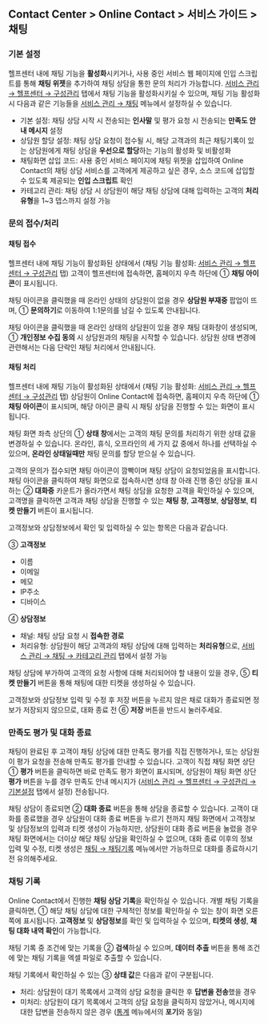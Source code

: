 ## Contact Center > Online Contact > 서비스 가이드 > 채팅

### 기본 설정
헬프센터 내에 채팅 기능을 **활성화**시키거나, 사용 중인 서비스 웹 페이지에 인입 스크립트를 통해 **채팅 위젯**을 추가하여 채팅 상담을 통한 문의 처리가 가능합니다.
[서비스 관리 → 헬프센터 → 구성관리](https://github.com/TOAST-DOCS/Contact-Center/blob/alpha/ko/online-contact-guide-service-management.md#%EA%B5%AC%EC%84%B1%EA%B4%80%EB%A6%AC) 탭에서 채팅 기능을 활성화시키실 수 있으며, 채팅 기능 활성화 시 다음과 같은 기능들을 [서비스 관리 → 채팅](https://github.com/TOAST-DOCS/Contact-Center/blob/alpha/ko/online-contact-guide-service-management.md#%EC%B1%84%ED%8C%85) 메뉴에서 설정하실 수 있습니다.
-	기본 설정: 채팅 상담 시작 시 전송되는 **인사말** 및 평가 요청 시 전송되는 **만족도 안내 메시지** 설정
-	상담원 할당 설정: 채팅 상담 요청이 접수될 시, 해당 고객과의 최근 채팅기록이 있는 상담원에게 채팅 상담을 **우선으로 할당**하는 기능의 활성화 및 비활성화
-	채팅화면 삽입 코드: 사용 중인 서비스 페이지에 채팅 위젯을 삽입하여 Online Contact의 채팅 상담 서비스를 고객에게 제공하고 싶은 경우, 소스 코드에 삽입할 수 있도록 제공되는 **인입 스크립트** 확인
-	카테고리 관리: 채팅 상담 시 상담원이 해당 채팅 상담에 대해 입력하는 고객의 **처리유형**을 1~3 뎁스까지 설정 가능

### 문의 접수/처리
#### 채팅 접수
[](http://static.toastoven.net/prod_contact_center/5.2-(1))
헬프센터 내에 채팅 기능이 활성화된 상태에서 (채팅 기능 활성화: [서비스 관리 → 헬프센터 → 구성관리](https://github.com/TOAST-DOCS/Contact-Center/blob/alpha/ko/online-contact-guide-service-management.md#%EA%B5%AC%EC%84%B1%EA%B4%80%EB%A6%AC) 탭) 고객이 헬프센터에 접속하면, 홈페이지 우측 하단에 ① **채팅 아이콘**이 표시됩니다.

[](http://static.toastoven.net/prod_contact_center/5.2-(2))
채팅 아이콘을 클릭했을 때 온라인 상태의 상담원이 없을 경우 **상담원 부재중** 팝업이 뜨며, ① **문의하기**로 이동하여 1:1문의를 남길 수 있도록 안내됩니다.

[](http://static.toastoven.net/prod_contact_center/5.2-(3))
채팅 아이콘을 클릭했을 때 온라인 상태의 상담원이 있을 경우 채팅 대화창이 생성되며, ① **개인정보 수집 동의** 시 상담원과의 채팅을 시작할 수 있습니다. 상담원 상태 변경에 관련해서는 다음 단락인 채팅 처리에서 안내됩니다. 

#### 채팅 처리
[](http://static.toastoven.net/prod_contact_center/5.2-(4))
헬프센터 내에 채팅 기능이 활성화된 상태에서 (채팅 기능 활성화: [서비스 관리 → 헬프센터 → 구성관리](https://github.com/TOAST-DOCS/Contact-Center/blob/alpha/ko/online-contact-guide-service-management.md#%EA%B5%AC%EC%84%B1%EA%B4%80%EB%A6%AC) 탭) 상담원이 Online Contact에 접속하면, 홈페이지 우측 하단에 ① **채팅 아이콘**이 표시되며, 해당 아이콘 클릭 시 채팅 상담을 진행할 수 있는 화면이 표시됩니다.

[](http://static.toastoven.net/prod_contact_center/5.2-(5))
채팅 화면 좌측 상단의 ① **상태 창**에서는 고객의 채팅 문의를 처리하기 위한 상태 값을 변경하실 수 있습니다. 온라인, 휴식, 오프라인의 세 가지 값 중에서 하나를 선택하실 수 있으며, **온라인 상태일때만** 채팅 문의를 할당 받으실 수 있습니다.

고객의 문의가 접수되면 채팅 아이콘이 깜빡이며 채팅 상담이 요청되었음을 표시합니다. 채팅 아이콘을 클릭하여 채팅 화면으로 접속하시면 상태 창 아래 진행 중인 상담을 표시하는 ② **대화중** 카운트가 올라가면서 채팅 상담을 요청한 고객을 확인하실 수 있으며, 고객명을 클릭하면 고객과 채팅 상담을 진행할 수 있는 **채팅 창**, **고객정보**, **상담정보**, **티켓 만들기** 버튼이 표시됩니다. 

고객정보와 상담정보에서 확인 및 입력하실 수 있는 항목은 다음과 같습니다.

③ **고객정보**
-	이름
-	이메일
-	메모
-	IP주소
-	디바이스

④ **상담정보**
-	채널: 채팅 상담 요청 시 **접속한 경로**
-	처리유형: 상담원이 해당 고객과의 채팅 상담에 대해 입력하는 **처리유형**으로, [서비스 관리 → 채팅 → 카테고리 관리](https://github.com/TOAST-DOCS/Contact-Center/blob/alpha/ko/online-contact-guide-service-management.md#%EC%B9%B4%ED%85%8C%EA%B3%A0%EB%A6%AC-%EA%B4%80%EB%A6%AC) 탭에서 설정 가능

채팅 상담에 부가하여 고객의 요청 사항에 대해 처리되어야 할 내용이 있을 경우, ⑤ **티켓 만들기** 버튼을 통해 채팅에 대한 티켓을 생성하실 수 있습니다.

고객정보와 상담정보 입력 및 수정 후 저장 버튼을 누르지 않은 채로 대화가 종료되면 정보가 저장되지 않으므로, 대화 종료 전 ⑥ **저장** 버튼을 반드시 눌러주세요.

### 만족도 평가 및 대화 종료
[](http://static.toastoven.net/prod_contact_center/5.3-(1))
[](http://static.toastoven.net/prod_contact_center/5.3-(2))
채팅이 완료된 후 고객이 채팅 상담에 대한 만족도 평가를 직접 진행하거나, 또는 상담원이 평가 요청을 전송해 만족도 평가를 안내할 수 있습니다. 고객이 직접 채팅 화면 상단 ① **평가** 버튼을 클릭하면 바로 만족도 평가 화면이 표시되며, 상담원이 채팅 화면 상단 **평가** 버튼을 누를 경우 만족도 안내 메시지가 ([서비스 관리 → 헬프센터 → 구성관리 → 기본설정](https://github.com/TOAST-DOCS/Contact-Center/blob/alpha/ko/online-contact-guide-service-management.md#%EA%B8%B0%EB%B3%B8-%EC%84%A4%EC%A0%95) 탭에서 설정) 전송됩니다.

채팅 상담이 종료되면 ② **대화 종료** 버튼을 통해 상담을 종료할 수 있습니다. 고객이 대화를 종료했을 경우 상담원이 대화 종료 버튼을 누르기 전까지 채팅 화면에서 고객정보 및 상담정보의 입력과 티켓 생성이 가능하지만, 상담원이 대화 종료 버튼을 눌렀을 경우 채팅 화면에서는 더이상 해당 채팅 상담을 확인하실 수 없으며, 대화 종료 이후의 정보 입력 및 수정, 티켓 생성은 [채팅 → 채팅기록](https://github.com/TOAST-DOCS/Contact-Center/blob/alpha/ko/online-contact-guide-chat.md#%EC%B1%84%ED%8C%85-%EA%B8%B0%EB%A1%9D) 메뉴에서만 가능하므로 대화를 종료하시기 전 유의해주세요. 

### 채팅 기록
[](http://static.toastoven.net/prod_contact_center/5.4-(1))
Online Contact에서 진행한 **채팅 상담 기록**을 확인하실 수 있습니다. 개별 채팅 기록을 클릭하면, ① 해당 채팅 상담에 대한 구체적인 정보를 확인하실 수 있는 창이 화면 오른쪽에 표시됩니다. **고객정보** 및 **상담정보**를 확인 및 입력하실 수 있으며, **티켓의 생성**, **채팅 대화 내역 확인**이 가능합니다.

채팅 기록 중 조건에 맞는 기록을 ② **검색**하실 수 있으며, **데이터 추출** 버튼을 통해 조건에 맞는 채팅 기록을 엑셀 파일로 추출할 수 있습니다.

채팅 기록에서 확인하실 수 있는 ③ **상태 값**은 다음과 같이 구분됩니다.
-	처리: 상담원이 대기 목록에서 고객의 상담 요청을 클릭한 후 **답변을 전송**했을 경우
-	미처리: 상담원이 대기 목록에서 고객의 상담 요청을 클릭하지 않았거나, 메시지에 대한 답변을 전송하지 않은 경우 ([통계](https://github.com/TOAST-DOCS/Contact-Center/blob/alpha/ko/online-contact-guide-report.md#contact-center--online-contact--%EC%84%9C%EB%B9%84%EC%8A%A4-%EA%B0%80%EC%9D%B4%EB%93%9C--%ED%86%B5%EA%B3%84) 메뉴에서의 **포기**와 동일)
